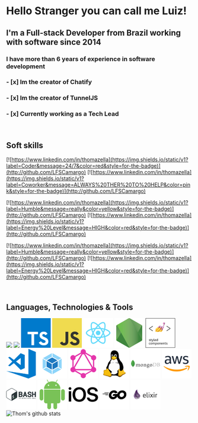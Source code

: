 # Hello Stranger you can call me Luiz!

## I'm a Full-stack Developer from Brazil working with software since 2014

### I have more than 6 years of experience in software development

### - [x] Im the creator of Chatify

### - [x] Im the creator of TunnelJS

### - [x] Currently working as a Tech Lead

<br />

## Soft skills

[![https://www.linkedin.com/in/thomazella](https://img.shields.io/static/v1?label=Coder&message=24/7&color=red&style=for-the-badge)](http://github.com/LFSCamargo)
[![https://www.linkedin.com/in/thomazella](https://img.shields.io/static/v1?label=Coworker&message=ALWAYS%20THER%20TO%20HELP&color=pink&style=for-the-badge)](http://github.com/LFSCamargo)

[![https://www.linkedin.com/in/thomazella](https://img.shields.io/static/v1?label=Humble&message=really&color=yellow&style=for-the-badge)](http://github.com/LFSCamargo)
[![https://www.linkedin.com/in/thomazella](https://img.shields.io/static/v1?label=Energy%20Level&message=HIGH&color=red&style=for-the-badge)](http://github.com/LFSCamargo)

[![https://www.linkedin.com/in/thomazella](https://img.shields.io/static/v1?label=Humble&message=really&color=yellow&style=for-the-badge)](http://github.com/LFSCamargo)
[![https://www.linkedin.com/in/thomazella](https://img.shields.io/static/v1?label=Energy%20Level&message=HIGH&color=red&style=for-the-badge)](http://github.com/LFSCamargo)

<br/>

## Languages, Technologies & Tools

<code><img height="80" src="https://seeklogo.com/images/A/apollo-logo-DC7DD3C444-seeklogo.com.png" /></code>
<code><img height="80" src="https://relay.dev/img/relay.png" /></code>
<code><img height="80" src="https://raw.githubusercontent.com/github/explore/80688e429a7d4ef2fca1e82350fe8e3517d3494d/topics/typescript/typescript.png"></code>
<code><img height="80" src="https://raw.githubusercontent.com/github/explore/80688e429a7d4ef2fca1e82350fe8e3517d3494d/topics/javascript/javascript.png"></code>
<code><img height="80" src="https://raw.githubusercontent.com/github/explore/80688e429a7d4ef2fca1e82350fe8e3517d3494d/topics/react/react.png"></code>
<code><img height="80" src="https://raw.githubusercontent.com/github/explore/80688e429a7d4ef2fca1e82350fe8e3517d3494d/topics/nodejs/nodejs.png"></code>
<code><img height="80" src="https://raw.githubusercontent.com/github/explore/80688e429a7d4ef2fca1e82350fe8e3517d3494d/topics/styled-components/styled-components.png"></code>
<code><img height="80" src="https://raw.githubusercontent.com/github/explore/80688e429a7d4ef2fca1e82350fe8e3517d3494d/topics/visual-studio-code/visual-studio-code.png"></code>
<code><img height="80" src="https://raw.githubusercontent.com/github/explore/80688e429a7d4ef2fca1e82350fe8e3517d3494d/topics/webpack/webpack.png"></code>
<code><img height="80" src="https://raw.githubusercontent.com/github/explore/80688e429a7d4ef2fca1e82350fe8e3517d3494d/topics/graphql/graphql.png"></code>
<code><img height="80" src="https://raw.githubusercontent.com/github/explore/80688e429a7d4ef2fca1e82350fe8e3517d3494d/topics/linux/linux.png"></code>
<code><img height="80" src="https://raw.githubusercontent.com/github/explore/80688e429a7d4ef2fca1e82350fe8e3517d3494d/topics/mongodb/mongodb.png"></code>
<code><img height="80" src="https://raw.githubusercontent.com/github/explore/80688e429a7d4ef2fca1e82350fe8e3517d3494d/topics/aws/aws.png"></code>
<code><img height="80" src="https://raw.githubusercontent.com/github/explore/80688e429a7d4ef2fca1e82350fe8e3517d3494d/topics/bash/bash.png"></code>
<code><img height="80" src="https://raw.githubusercontent.com/github/explore/80688e429a7d4ef2fca1e82350fe8e3517d3494d/topics/android/android.png"></code>
<code><img height="80" src="https://raw.githubusercontent.com/github/explore/80688e429a7d4ef2fca1e82350fe8e3517d3494d/topics/ios/ios.png"></code>
<code><img height="80" src="https://raw.githubusercontent.com/github/explore/80688e429a7d4ef2fca1e82350fe8e3517d3494d/topics/go/go.png" /></code>
<code><img height="80" src="https://raw.githubusercontent.com/github/explore/80688e429a7d4ef2fca1e82350fe8e3517d3494d/topics/elixir/elixir.png" /></code>
![Thom's github stats](https://github-readme-stats.vercel.app/api/?username=LFSCamargo&show_icons=true&title_color=fff&hide_rank=true&icon_color=79ff97&text_color=9f9f9f&bg_color=151515)
